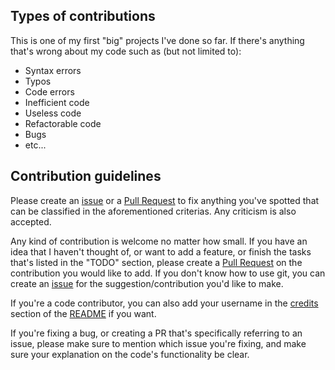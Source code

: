 

## Types of contributions
This is one of my first "big" projects I've done so far. If there's anything that's wrong about my code such as (but not limited to):
* Syntax errors
* Typos
* Code errors
* Inefficient code
* Useless code
* Refactorable code
* Bugs
* etc...

## Contribution guidelines

Please create an [issue](https://github.com/Existential-nonce/PogChess/issues) or a [Pull Request](https://github.com/Existential-nonce/PogChess/pulls) to fix anything you've spotted that can be classified in the aforementioned criterias. Any criticism is also accepted. 

Any kind of contribution is welcome no matter how small. If you have an idea that I haven't thought of, or want to add a feature, or finish the tasks that's listed in the "TODO" section, please create a [Pull Request](https://github.com/Existential-nonce/PogChess/pulls) on the contribution you would like to add. If you don't know how to use git, you can create an [issue](https://github.com/Existential-nonce/PogChess/issues) for the suggestion/contribution you'd like to make.

If you're a code contributor, you can also add your username in the [credits](https://github.com/Existential-nonce/PogChess/blob/main/README.md#credits) section of the [README](https://github.com/Existential-nonce/PogChess/blob/main/README.md) if you want.

If you're fixing a bug, or creating a PR that's specifically referring to an issue, please make sure to mention which issue you're fixing, and make sure your explanation on the code's functionality be clear.